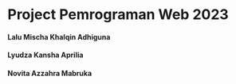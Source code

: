 # Project Pemrograman Web 2023
#### Lalu Mischa Khalqin Adhiguna 
#### Lyudza Kansha Aprilia
#### Novita Azzahra Mabruka